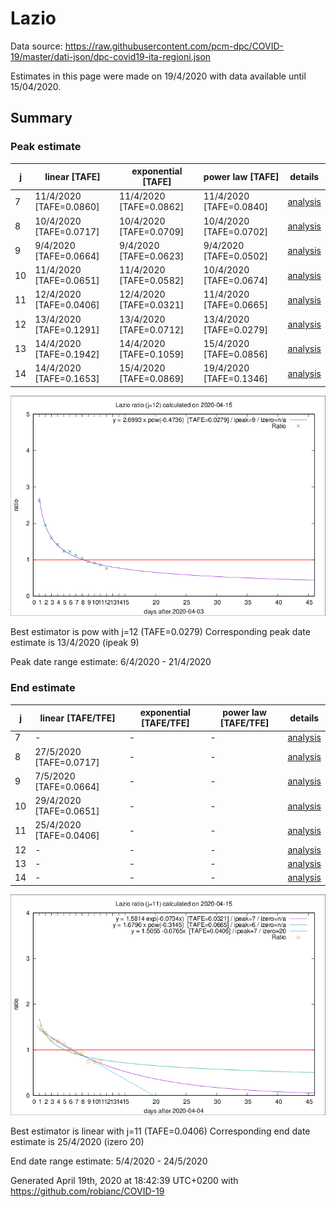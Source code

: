 # Lazio


Data source: https://raw.githubusercontent.com/pcm-dpc/COVID-19/master/dati-json/dpc-covid19-ita-regioni.json

Estimates in this page were made on 19/4/2020 with data available until 15/04/2020.


## Summary 

### Peak estimate 
|j|linear [TAFE]|exponential [TAFE]|power law [TAFE]|details|
|---|----|-----------|---------|-------|
|7|11/4/2020 [TAFE=0.0860]|11/4/2020 [TAFE=0.0862]|11/4/2020 [TAFE=0.0840]|[analysis](COVID-19_lazio_j7_2020-04-15.md)|
|8|10/4/2020 [TAFE=0.0717]|10/4/2020 [TAFE=0.0709]|10/4/2020 [TAFE=0.0702]|[analysis](COVID-19_lazio_j8_2020-04-15.md)|
|9|9/4/2020 [TAFE=0.0664]|9/4/2020 [TAFE=0.0623]|9/4/2020 [TAFE=0.0502]|[analysis](COVID-19_lazio_j9_2020-04-15.md)|
|10|11/4/2020 [TAFE=0.0651]|11/4/2020 [TAFE=0.0582]|10/4/2020 [TAFE=0.0674]|[analysis](COVID-19_lazio_j10_2020-04-15.md)|
|11|12/4/2020 [TAFE=0.0406]|12/4/2020 [TAFE=0.0321]|11/4/2020 [TAFE=0.0665]|[analysis](COVID-19_lazio_j11_2020-04-15.md)|
|12|13/4/2020 [TAFE=0.1291]|13/4/2020 [TAFE=0.0712]|13/4/2020 [TAFE=0.0279]|[analysis](COVID-19_lazio_j12_2020-04-15.md)|
|13|14/4/2020 [TAFE=0.1942]|14/4/2020 [TAFE=0.1059]|15/4/2020 [TAFE=0.0856]|[analysis](COVID-19_lazio_j13_2020-04-15.md)|
|14|14/4/2020 [TAFE=0.1653]|15/4/2020 [TAFE=0.0869]|19/4/2020 [TAFE=0.1346]|[analysis](COVID-19_lazio_j14_2020-04-15.md)|

![best peak estimate](COVID-19_lazio_j12_2020-04-15.png)

Best estimator is pow with j=12 (TAFE=0.0279)
Corresponding peak date estimate is 13/4/2020 (ipeak 9)


Peak date range estimate: 6/4/2020 - 21/4/2020

### End estimate 
|j|linear [TAFE/TFE]|exponential [TAFE/TFE]|power law [TAFE/TFE]|details|
|---|----|-----------|---------|-------|
|7|-|-|-|[analysis](COVID-19_lazio_j7_2020-04-15.md)|
|8|27/5/2020 [TAFE=0.0717]|-|-|[analysis](COVID-19_lazio_j8_2020-04-15.md)|
|9|7/5/2020 [TAFE=0.0664]|-|-|[analysis](COVID-19_lazio_j9_2020-04-15.md)|
|10|29/4/2020 [TAFE=0.0651]|-|-|[analysis](COVID-19_lazio_j10_2020-04-15.md)|
|11|25/4/2020 [TAFE=0.0406]|-|-|[analysis](COVID-19_lazio_j11_2020-04-15.md)|
|12|-|-|-|[analysis](COVID-19_lazio_j12_2020-04-15.md)|
|13|-|-|-|[analysis](COVID-19_lazio_j13_2020-04-15.md)|
|14|-|-|-|[analysis](COVID-19_lazio_j14_2020-04-15.md)|

![best zero estimate](COVID-19_lazio_j11_2020-04-15.png)

Best estimator is linear with j=11 (TAFE=0.0406)
Corresponding end date estimate is 25/4/2020 (izero 20)


End date range estimate: 5/4/2020 - 24/5/2020

Generated April 19th, 2020 at 18:42:39 UTC+0200 with https://github.com/robianc/COVID-19
